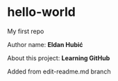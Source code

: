 # hello-world

My first repo

Author name: **Eldan Hubić**

About this project: **Learning GitHub**

Added from edit-readme.md branch
